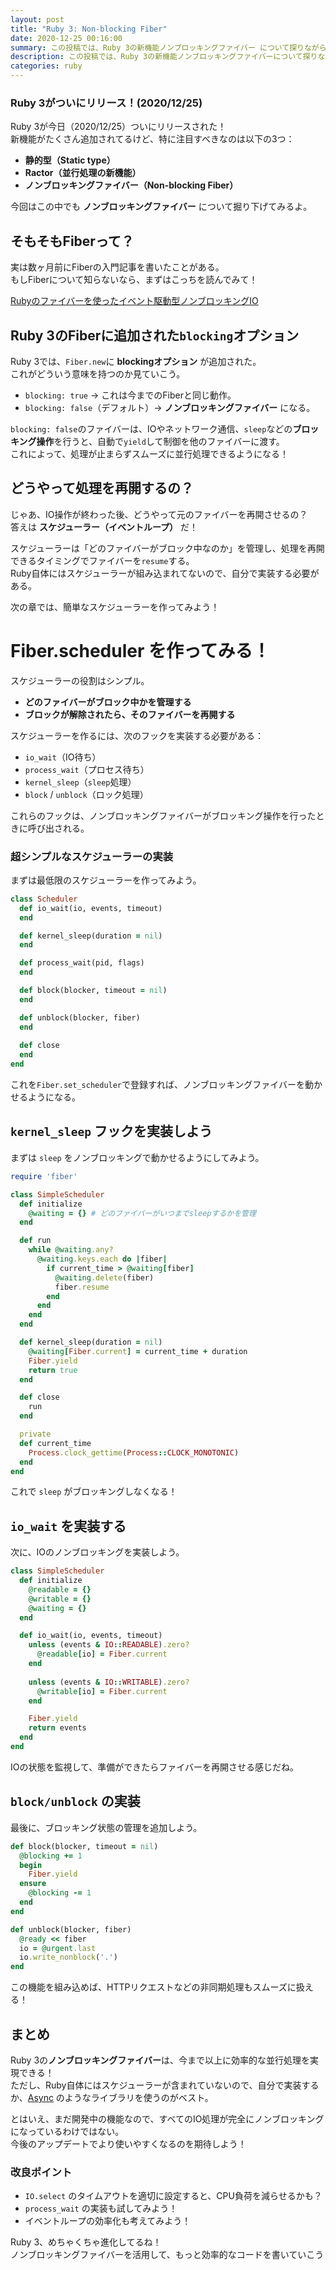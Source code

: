 ```yaml
---
layout: post
title: "Ruby 3: Non-blocking Fiber"
date: 2020-12-25 00:16:00
summary: この投稿では、Ruby 3の新機能ノンブロッキングファイバー について探りながら、簡単なファイバースケジューラーを実装してみるよ！
description: この投稿では、Ruby 3の新機能ノンブロッキングファイバーについて探りながら、簡単なファイバースケジューラーを実装してみるよ！
categories: ruby
---
```


### Ruby 3がついにリリース！(2020/12/25)

Ruby 3が今日（2020/12/25）ついにリリースされた！  
新機能がたくさん追加されてるけど、特に注目すべきなのは以下の3つ：

- **静的型（Static type）**
- **Ractor（並行処理の新機能）**
- **ノンブロッキングファイバー（Non-blocking Fiber）**

今回はこの中でも **ノンブロッキングファイバー** について掘り下げてみるよ。

## そもそもFiberって？

実は数ヶ月前にFiberの入門記事を書いたことがある。  
もしFiberについて知らないなら、まずはこっちを読んでみて！  

[Rubyのファイバーを使ったイベント駆動型ノンブロッキングIO](/ruby/2020/01/20/event-driven-with-ruby-fiber-ja.html)

## Ruby 3のFiberに追加された`blocking`オプション

Ruby 3では、`Fiber.new`に **blockingオプション** が追加された。  
これがどういう意味を持つのか見ていこう。

- `blocking: true` → これは今までのFiberと同じ動作。
- `blocking: false`（デフォルト）→ **ノンブロッキングファイバー** になる。

`blocking: false`のファイバーは、IOやネットワーク通信、`sleep`などの**ブロッキング操作**を行うと、自動で`yield`して制御を他のファイバーに渡す。  
これによって、処理が止まらずスムーズに並行処理できるようになる！

## どうやって処理を再開するの？

じゃあ、IO操作が終わった後、どうやって元のファイバーを再開させるの？  
答えは **スケジューラー（イベントループ）** だ！

スケジューラーは「どのファイバーがブロック中なのか」を管理し、処理を再開できるタイミングでファイバーを`resume`する。  
Ruby自体にはスケジューラーが組み込まれてないので、自分で実装する必要がある。

次の章では、簡単なスケジューラーを作ってみよう！

# Fiber.scheduler を作ってみる！

スケジューラーの役割はシンプル。

- **どのファイバーがブロック中かを管理する**
- **ブロックが解除されたら、そのファイバーを再開する**

スケジューラーを作るには、次のフックを実装する必要がある：

- `io_wait`（IO待ち）
- `process_wait`（プロセス待ち）
- `kernel_sleep`（`sleep`処理）
- `block` / `unblock`（ロック処理）

これらのフックは、ノンブロッキングファイバーがブロッキング操作を行ったときに呼び出される。

### 超シンプルなスケジューラーの実装

まずは最低限のスケジューラーを作ってみよう。

```ruby
class Scheduler
  def io_wait(io, events, timeout)
  end

  def kernel_sleep(duration = nil)
  end

  def process_wait(pid, flags)
  end

  def block(blocker, timeout = nil)
  end

  def unblock(blocker, fiber)
  end
  
  def close
  end
end
```

これを`Fiber.set_scheduler`で登録すれば、ノンブロッキングファイバーを動かせるようになる。

## `kernel_sleep` フックを実装しよう

まずは `sleep` をノンブロッキングで動かせるようにしてみよう。

```ruby
require 'fiber'

class SimpleScheduler
  def initialize
    @waiting = {} # どのファイバーがいつまでsleepするかを管理
  end

  def run
    while @waiting.any?
      @waiting.keys.each do |fiber|
        if current_time > @waiting[fiber]
          @waiting.delete(fiber)
          fiber.resume
        end
      end
    end
  end

  def kernel_sleep(duration = nil)
    @waiting[Fiber.current] = current_time + duration
    Fiber.yield
    return true
  end

  def close
    run
  end

  private
  def current_time
    Process.clock_gettime(Process::CLOCK_MONOTONIC)
  end
end
```

これで `sleep` がブロッキングしなくなる！

## `io_wait` を実装する

次に、IOのノンブロッキングを実装しよう。

```ruby
class SimpleScheduler
  def initialize
    @readable = {}
    @writable = {}
    @waiting = {}
  end

  def io_wait(io, events, timeout)
    unless (events & IO::READABLE).zero?
      @readable[io] = Fiber.current
    end
  
    unless (events & IO::WRITABLE).zero?
      @writable[io] = Fiber.current
    end

    Fiber.yield
    return events
  end
end
```

IOの状態を監視して、準備ができたらファイバーを再開させる感じだね。

## `block/unblock` の実装

最後に、ブロッキング状態の管理を追加しよう。

```ruby
def block(blocker, timeout = nil)
  @blocking += 1
  begin
    Fiber.yield
  ensure
    @blocking -= 1
  end
end

def unblock(blocker, fiber)
  @ready << fiber
  io = @urgent.last
  io.write_nonblock('.')
end
```

この機能を組み込めば、HTTPリクエストなどの非同期処理もスムーズに扱える！

## まとめ

Ruby 3の**ノンブロッキングファイバー**は、今まで以上に効率的な並行処理を実現できる！  
ただし、Ruby自体にはスケジューラーが含まれていないので、自分で実装するか、[Async](https://github.com/socketry/async) のようなライブラリを使うのがベスト。

とはいえ、まだ開発中の機能なので、すべてのIO処理が完全にノンブロッキングになっているわけではない。  
今後のアップデートでより使いやすくなるのを期待しよう！

### 改良ポイント
- `IO.select` のタイムアウトを適切に設定すると、CPU負荷を減らせるかも？
- `process_wait` の実装も試してみよう！
- イベントループの効率化も考えてみよう！

Ruby 3、めちゃくちゃ進化してるね！  
ノンブロッキングファイバーを活用して、もっと効率的なコードを書いていこう

<script src="https://gist.github.com/zinh/71fc781d2f5fe94ea8cfdd2ff241eb9d.js"></script>
